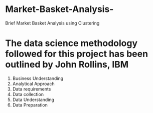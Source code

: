 # Market-Basket-Analysis-
Brief Market Basket Analysis using Clustering 


# The data science methodology followed for this project has been outlined by John Rollins, IBM

1. Business Understanding
2. Analytical Approach
3. Data requirements
4. Data collection
5. Data Understanding
6. Data Preparation
